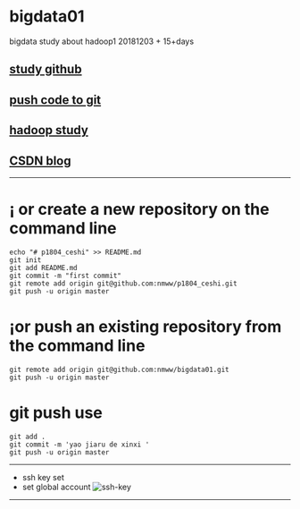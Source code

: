 # bigdata01
bigdata study about hadoop1 20181203 + 15+days

## [study github](https://guides.github.com/activities/hello-world/)

## [push code to git](https://github.com/nmww/p1804_ceshi/blob/master/README.md)

## [hadoop study](https://hadoop.apache.org/)

## [CSDN blog](https://blog.csdn.net/ccorg)


***

# ¡­ or create a new repository on the command line


```
echo "# p1804_ceshi" >> README.md
git init
git add README.md
git commit -m "first commit"
git remote add origin git@github.com:nmww/p1804_ceshi.git
git push -u origin master

```
# ¡­or push an existing repository from the command line
```
git remote add origin git@github.com:nmww/bigdata01.git
git push -u origin master

```
# git push use

```
git add .
git commit -m 'yao jiaru de xinxi '
git push -u origin master

```

***
* ssh key set 
* set global account
![ssh-key](https://raw.githubusercontent.com/nmww/p1804_ceshi/master/ssh_key.png)

***
